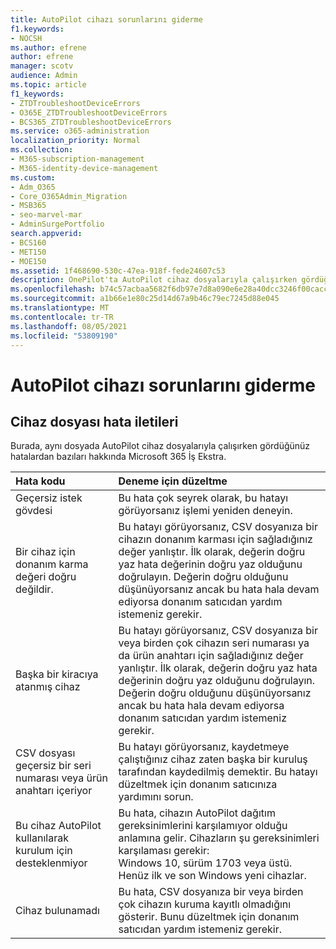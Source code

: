 ```yaml
---
title: AutoPilot cihazı sorunlarını giderme
f1.keywords:
- NOCSH
ms.author: efrene
author: efrene
manager: scotv
audience: Admin
ms.topic: article
f1_keywords:
- ZTDTroubleshootDeviceErrors
- O365E_ZTDTroubleshootDeviceErrors
- BCS365_ZTDTroubleshootDeviceErrors
ms.service: o365-administration
localization_priority: Normal
ms.collection:
- M365-subscription-management
- M365-identity-device-management
ms.custom:
- Adm_O365
- Core_O365Admin_Migration
- MSB365
- seo-marvel-mar
- AdminSurgePortfolio
search.appverid:
- BCS160
- MET150
- MOE150
ms.assetid: 1f468690-530c-47ea-918f-fede24607c53
description: OnePilot'ta AutoPilot cihaz dosyalarıyla çalışırken gördüğünüz hataların nasıl gider Microsoft 365 İş Ekstra.
ms.openlocfilehash: b74c57acbaa5682f6db97e7d8a090e6e28a40dcc3246f00cacc7984cb52cc758
ms.sourcegitcommit: a1b66e1e80c25d14d67a9b46c79ec7245d88e045
ms.translationtype: MT
ms.contentlocale: tr-TR
ms.lasthandoff: 08/05/2021
ms.locfileid: "53809190"
---
```

# <a name="troubleshoot-autopilot-device-errors"></a>AutoPilot cihazı sorunlarını giderme

## <a name="device-file-error-messages"></a>Cihaz dosyası hata iletileri

Burada, aynı dosyada AutoPilot cihaz dosyalarıyla çalışırken gördüğünüz hatalardan bazıları hakkında Microsoft 365 İş Ekstra. 
  
|**Hata kodu**|**Deneme için düzeltme**|
|:-----|:-----|
|Geçersiz istek gövdesi  <br/> |Bu hata çok seyrek olarak, bu hatayı görüyorsanız işlemi yeniden deneyin.  <br/> |
|Bir cihaz için donanım karma değeri doğru değildir.  <br/> |Bu hatayı görüyorsanız, CSV dosyanıza bir cihazın donanım karması için sağladığınız değer yanlıştır. İlk olarak, değerin doğru yaz hata değerinin doğru yaz olduğunu doğrulayın. Değerin doğru olduğunu düşünüyorsanız ancak bu hata hala devam ediyorsa donanım satıcıdan yardım istemeniz gerekir.  <br/> |
|Başka bir kiracıya atanmış cihaz  <br/> |Bu hatayı görüyorsanız, CSV dosyanıza bir veya birden çok cihazın seri numarası ya da ürün anahtarı için sağladığınız değer yanlıştır. İlk olarak, değerin doğru yaz hata değerinin doğru yaz olduğunu doğrulayın. Değerin doğru olduğunu düşünüyorsanız ancak bu hata hala devam ediyorsa donanım satıcıdan yardım istemeniz gerekir.  <br/> |
|CSV dosyası geçersiz bir seri numarası veya ürün anahtarı içeriyor  <br/> |Bu hatayı görüyorsanız, kaydetmeye çalıştığınız cihaz zaten başka bir kuruluş tarafından kaydedilmiş demektir. Bu hatayı düzeltmek için donanım satıcınıza yardımını sorun.  <br/> |
|Bu cihaz AutoPilot kullanılarak kurulum için desteklenmiyor  <br/> | Bu hata, cihazın AutoPilot dağıtım gereksinimlerini karşılamıyor olduğu anlamına gelir. Cihazların şu gereksinimleri karşılaması gerekir:  <br/>  Windows 10, sürüm 1703 veya üstü.  <br/>  Henüz ilk ve son Windows yeni cihazlar.  <br/> |
|Cihaz bulunamadı  <br/> |Bu hata, CSV dosyanıza bir veya birden çok cihazın kuruma kayıtlı olmadığını gösterir. Bunu düzeltmek için donanım satıcıdan yardım istemeniz gerekir.  <br/> |
